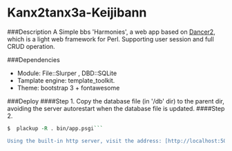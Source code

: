 Kanx2tanx3a-Keijibann
==========================

###Description
A Simple bbs 'Harmonies', a web app based on [Dancer2](http://perldancer.org/), which is a light web framework for Perl. Supporting user session and full CRUD operation.

###Dependencies
* Module: File::Slurper , DBD::SQLite
* Tamplate engine: template_toolkit.
* Theme: bootstrap 3 + fontawesome

###Deploy
####Step 1. 
Copy the database file (in '/db' dir) to the parent dir, avoiding the server autorestart when the database file is updated.
####Step 2.
```perl
$  plackup -R . bin/app.psgi```

Using the built-in http server, visit the address: [http://localhost:5000](http://localhost:5000), have fun.

